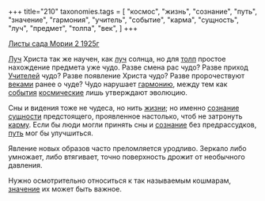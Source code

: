 +++
title="210"
taxonomies.tags = [
 "космос",
 "жизнь",
 "сознание",
 "путь",
 "значение",
 "гармония",
 "учитель",
 "событие",
 "карма",
 "сущность",
 "луч",
 "предмет",
 "толпа",
 "век",
]
+++

[Листы сада Мории 2 1925г](/agni/1925)

[Луч](/tags/[луч](/tags/луч)) Христа так же научен, как [луч](/tags/луч) солнца, но для [толп](/tags/толпа) простое нахождение предмета уже чудо. Разве смена рас чудо? Разве приход [Учителей](/tags/учитель) чудо? Разве появление Христа чудо? Разве пророчествуют [веками](/tags/век) ранее о чуде? Чудо нарушает [гармонию](/tags/гармония), между тем как [события](/tags/событие) [космические](/tags/космос) лишь утверждают эволюцию.   

Сны и видения тоже не чудеса, но нить [жизни](/tags/жизнь); но именно [сознание](/tags/сознание) [сущности](/tags/сущность) предстоящего, проявленное настолько, чтоб не затронуть [карму](/tags/карма). Если бы люди могли принять сны и [сознание](/tags/сознание) без предрассудков, [путь](/tags/путь) мог бы улучшиться.   

Явление новых образов часто преломляется уродливо. Зеркало либо умножает, либо втягивает, точно поверхность дрожит от необычного давления.   

Нужно осмотрительно относиться к так называемым кошмарам, [значение](/tags/значение) их может быть важное.   

